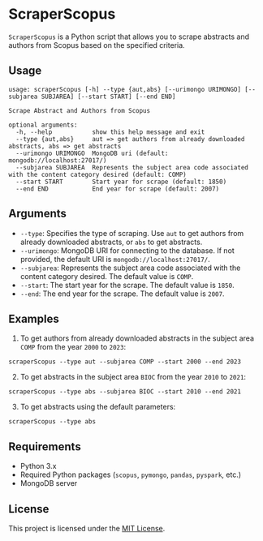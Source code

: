 # ScraperScopus

`ScraperScopus` is a Python script that allows you to scrape abstracts and authors from Scopus based on the specified criteria.

## Usage

```
usage: scraperScopus [-h] --type {aut,abs} [--urimongo URIMONGO] [--subjarea SUBJAREA] [--start START] [--end END]

Scrape Abstract and Authors from Scopus

optional arguments:
  -h, --help           show this help message and exit
  --type {aut,abs}     aut => get authors from already downloaded abstracts, abs => get abstracts
  --urimongo URIMONGO  MongoDB uri (default: mongodb://localhost:27017/)
  --subjarea SUBJAREA  Represents the subject area code associated with the content category desired (default: COMP)
  --start START        Start year for scrape (default: 1850)
  --end END            End year for scrape (default: 2007)
```

## Arguments

- `--type`: Specifies the type of scraping. Use `aut` to get authors from already downloaded abstracts, or `abs` to get abstracts.
- `--urimongo`: MongoDB URI for connecting to the database. If not provided, the default URI is `mongodb://localhost:27017/`.
- `--subjarea`: Represents the subject area code associated with the content category desired. The default value is `COMP`.
- `--start`: The start year for the scrape. The default value is `1850`.
- `--end`: The end year for the scrape. The default value is `2007`.

## Examples

1. To get authors from already downloaded abstracts in the subject area `COMP` from the year `2000` to `2023`:

```
scraperScopus --type aut --subjarea COMP --start 2000 --end 2023
```

2. To get abstracts in the subject area `BIOC` from the year `2010` to `2021`:

```
scraperScopus --type abs --subjarea BIOC --start 2010 --end 2021
```

3. To get abstracts using the default parameters:

```
scraperScopus --type abs
```

## Requirements

- Python 3.x
- Required Python packages (`scopus`, `pymongo`, `pandas`, `pyspark`, etc.)
- MongoDB server

## License

This project is licensed under the [MIT License](LICENSE).